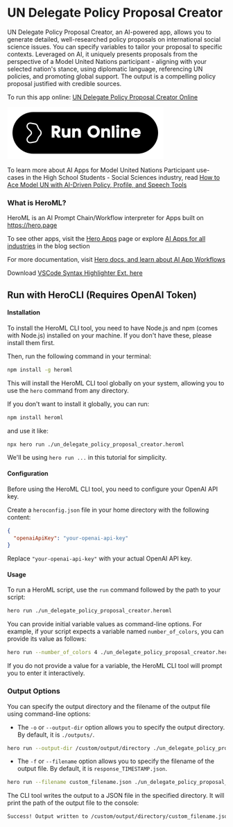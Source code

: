 # UN Delegate Policy Proposal Creator

UN Delegate Policy Proposal Creator, an AI-powered app, allows you to generate detailed, well-researched policy proposals on international social science issues. You can specify variables to tailor your proposal to specific contexts. Leveraged on AI, it uniquely presents proposals from the perspective of a Model United Nations participant - aligning with your selected nation's stance, using diplomatic language, referencing UN policies, and promoting global support. The output is a compelling policy proposal justified with credible sources.

To run this app online: [UN Delegate Policy Proposal Creator Online](https://hero.page/app/un-delegate-policy-proposal-creator-ai-powered-global-policy-proposal-maker/226TF4cqaVmDgJpwOjQ4)

[![Run UN Delegate Policy Proposal Creator Online](/assets/run.svg)](https://hero.page/app/un-delegate-policy-proposal-creator-ai-powered-global-policy-proposal-maker/226TF4cqaVmDgJpwOjQ4)

To learn more about AI Apps for Model United Nations Participant use-cases in the High School Students - Social Sciences industry, read [How to Ace Model UN with AI-Driven Policy, Profile, and Speech Tools](https://hero.page/blog/ai/high-school-students-social-sciences/how-to-ace-model-un-with-ai-driven-policy-profile-and-speech-tools/170969)

### What is HeroML?
HeroML is an AI Prompt Chain/Workflow interpreter for Apps built on https://hero.page 

To see other apps, visit the [Hero Apps](https://hero.page/apps) page or explore [AI Apps for all industries](https://hero.page/blog) in the blog section

For more documentation, visit [Hero docs, and learn about AI App Workflows](https://hero.page/tutorials/introduction-to-heroml)

Download [VSCode Syntax Highlighter Ext. here](https://marketplace.visualstudio.com/items?itemName=hero-page.heroml)

## Run with HeroCLI (Requires OpenAI Token)

#### Installation

To install the HeroML CLI tool, you need to have Node.js and npm (comes with Node.js) installed on your machine. If you don't have these, please install them first. 

Then, run the following command in your terminal:

```bash
npm install -g heroml
```

This will install the HeroML CLI tool globally on your system, allowing you to use the `hero` command from any directory.

If you don't want to install it globally, you can run:

```bash
npm install heroml
```

and use it like:

```bash
npx hero run ./un_delegate_policy_proposal_creator.heroml
```

We'll be using `hero run ...` in this tutorial for simplicity.

#### Configuration

Before using the HeroML CLI tool, you need to configure your OpenAI API key. 

Create a `heroconfig.json` file in your home directory with the following content:

```json
{
  "openaiApiKey": "your-openai-api-key"
}
```

Replace `"your-openai-api-key"` with your actual OpenAI API key.

#### Usage

To run a HeroML script, use the `run` command followed by the path to your script:

```bash
hero run ./un_delegate_policy_proposal_creator.heroml
```

You can provide initial variable values as command-line options. For example, if your script expects a variable named `number_of_colors`, you can provide its value as follows:

```bash
hero run --number_of_colors 4 ./un_delegate_policy_proposal_creator.heroml
```

If you do not provide a value for a variable, the HeroML CLI tool will prompt you to enter it interactively.

### Output Options

You can specify the output directory and the filename of the output file using command-line options:

- The `-o` or `--output-dir` option allows you to specify the output directory. By default, it is `./outputs/`.

```bash
hero run --output-dir /custom/output/directory ./un_delegate_policy_proposal_creator.heroml
```

- The `-f` or `--filename` option allows you to specify the filename of the output file. By default, it is `response_TIMESTAMP.json`.

```bash
hero run --filename custom_filename.json ./un_delegate_policy_proposal_creator.heroml
```

The CLI tool writes the output to a JSON file in the specified directory. It will print the path of the output file to the console:

```bash
Success! Output written to /custom/output/directory/custom_filename.json
```

